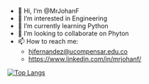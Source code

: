 - 👋 Hi, I’m @MrJohanF
- 👀 I’m interested in Engineering
- 🌱 I’m currently learning Python
- 💞️ I’m looking to collaborate on Phyton
- 📫 How to reach me:
  - hjfernandez@ucompensar.edu.co
  - https://www.linkedin.com/in/mrjohanf/

<!---
MrJohanF/MrJohanF is a ✨ special ✨ repository because its `README.md` (this file) appears on your GitHub profile.
You can click the Preview link to take a look at your changes.
--->

[![Top Langs](https://github-readme-stats.vercel.app/api/top-langs/?username=MrJohanF&layout=compact)](https://github.com/MrJohanF/github-readme-stats)
